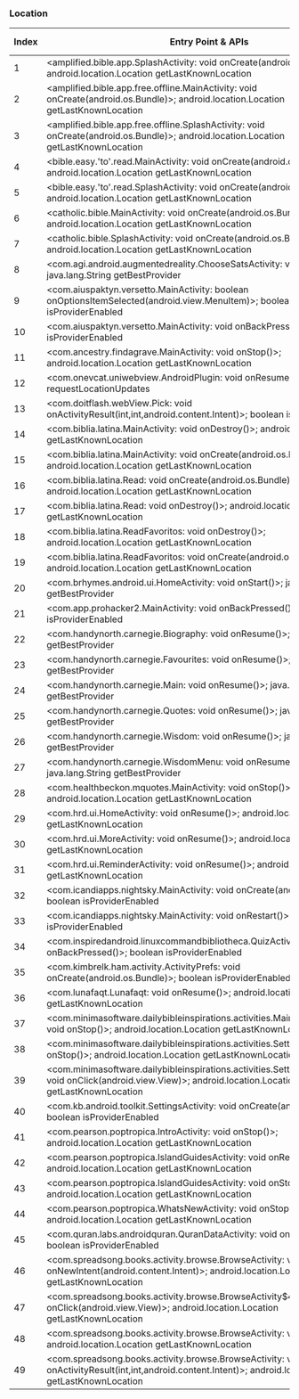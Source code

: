### Location
| Index | Entry Point & APIs | Screen shot | Resource id | Label |
| ------------- | ------------- | ------------- |-------------|-------------|
| 1 | <amplified.bible.app.SplashActivity: void onCreate(android.os.Bundle)>; android.location.Location getLastKnownLocation | ![](C:\Users\hfu\Documents\COSMOS\output\py\Play_win8\Books_Reference\amplified.bible.app\amplified.bible.app.SplashActivity.png) |  | |
| 2 | <amplified.bible.app.free.offline.MainActivity: void onCreate(android.os.Bundle)>; android.location.Location getLastKnownLocation | ![](C:\Users\hfu\Documents\COSMOS\output\py\Play_win8\Books_Reference\amplified.bible.app.free.offline\amplified.bible.app.free.offline.MainActivity.png) |  | |
| 3 | <amplified.bible.app.free.offline.SplashActivity: void onCreate(android.os.Bundle)>; android.location.Location getLastKnownLocation | ![](C:\Users\hfu\Documents\COSMOS\output\py\Play_win8\Books_Reference\amplified.bible.app.free.offline\amplified.bible.app.free.offline.SplashActivity.png) |  | |
| 4 | <bible.easy.'to'.read.MainActivity: void onCreate(android.os.Bundle)>; android.location.Location getLastKnownLocation | ![](C:\Users\hfu\Documents\COSMOS\output\py\Play_win8\Books_Reference\bible.easy.to.read\bible.easy.to.read.MainActivity.png) |  | |
| 5 | <bible.easy.'to'.read.SplashActivity: void onCreate(android.os.Bundle)>; android.location.Location getLastKnownLocation | ![](C:\Users\hfu\Documents\COSMOS\output\py\Play_win8\Books_Reference\bible.easy.to.read\bible.easy.to.read.SplashActivity.png) |  | |
| 6 | <catholic.bible.MainActivity: void onCreate(android.os.Bundle)>; android.location.Location getLastKnownLocation | ![](C:\Users\hfu\Documents\COSMOS\output\py\Play_win8\Books_Reference\catholic.bible\catholic.bible.MainActivity.png) |  | |
| 7 | <catholic.bible.SplashActivity: void onCreate(android.os.Bundle)>; android.location.Location getLastKnownLocation | ![](C:\Users\hfu\Documents\COSMOS\output\py\Play_win8\Books_Reference\catholic.bible\catholic.bible.SplashActivity.png) |  | |
| 8 | <com.agi.android.augmentedreality.ChooseSatsActivity: void onResume()>; java.lang.String getBestProvider | ![](C:\Users\hfu\Documents\COSMOS\output\py\Play_win8\Books_Reference\com.agi.android.augmentedreality\com.agi.android.augmentedreality.ChooseSatsActivity.png) |  | |
| 9 | <com.aiuspaktyn.versetto.MainActivity: boolean onOptionsItemSelected(android.view.MenuItem)>; boolean isProviderEnabled | ![](C:\Users\hfu\Documents\COSMOS\output\py\Play_win8\Books_Reference\com.aiuspaktyn.versetto\com.aiuspaktyn.versetto.MainActivity.png) |  | |
| 10 | <com.aiuspaktyn.versetto.MainActivity: void onBackPressed()>; boolean isProviderEnabled | ![](C:\Users\hfu\Documents\COSMOS\output\py\Play_win8\Books_Reference\com.aiuspaktyn.versetto\com.aiuspaktyn.versetto.MainActivity.png) |  | |
| 11 | <com.ancestry.findagrave.MainActivity: void onStop()>; android.location.Location getLastKnownLocation | ![](C:\Users\hfu\Documents\COSMOS\output\py\Play_win8\Books_Reference\com.ancestry.findagrave\com.ancestry.findagrave.MainActivity.png) |  | |
| 12 | <com.onevcat.uniwebview.AndroidPlugin: void onResume()>; void requestLocationUpdates | ![](C:\Users\hfu\Documents\COSMOS\output\py\Play_win8\Books_Reference\com.atk.federalpremium\com.onevcat.uniwebview.AndroidPlugin.png) |  | |
| 13 | <com.doitflash.webView.Pick: void onActivityResult(int,int,android.content.Intent)>; boolean isProviderEnabled | ![](C:\Users\hfu\Documents\COSMOS\output\py\Play_win8\Books_Reference\com.badoomeetnewpeople.projecttwo\com.doitflash.webView.Pick.png) |  | |
| 14 | <com.biblia.latina.MainActivity: void onDestroy()>; android.location.Location getLastKnownLocation | ![](C:\Users\hfu\Documents\COSMOS\output\py\Play_win8\Books_Reference\com.biblia.latina\com.biblia.latina.MainActivity.png) |  | |
| 15 | <com.biblia.latina.MainActivity: void onCreate(android.os.Bundle)>; android.location.Location getLastKnownLocation | ![](C:\Users\hfu\Documents\COSMOS\output\py\Play_win8\Books_Reference\com.biblia.latina\com.biblia.latina.MainActivity.png) |  | |
| 16 | <com.biblia.latina.Read: void onCreate(android.os.Bundle)>; android.location.Location getLastKnownLocation | ![](C:\Users\hfu\Documents\COSMOS\output\py\Play_win8\Books_Reference\com.biblia.latina\com.biblia.latina.Read.png) |  | |
| 17 | <com.biblia.latina.Read: void onDestroy()>; android.location.Location getLastKnownLocation | ![](C:\Users\hfu\Documents\COSMOS\output\py\Play_win8\Books_Reference\com.biblia.latina\com.biblia.latina.Read.png) |  | |
| 18 | <com.biblia.latina.ReadFavoritos: void onDestroy()>; android.location.Location getLastKnownLocation | ![](C:\Users\hfu\Documents\COSMOS\output\py\Play_win8\Books_Reference\com.biblia.latina\com.biblia.latina.ReadFavoritos.png) |  | |
| 19 | <com.biblia.latina.ReadFavoritos: void onCreate(android.os.Bundle)>; android.location.Location getLastKnownLocation | ![](C:\Users\hfu\Documents\COSMOS\output\py\Play_win8\Books_Reference\com.biblia.latina\com.biblia.latina.ReadFavoritos.png) |  | |
| 20 | <com.brhymes.android.ui.HomeActivity: void onStart()>; java.lang.String getBestProvider | ![](C:\Users\hfu\Documents\COSMOS\output\py\Play_win8\Books_Reference\com.brhymes.android\com.brhymes.android.ui.HomeActivity.png) |  | |
| 21 | <com.app.prohacker2.MainActivity: void onBackPressed()>; boolean isProviderEnabled | ![](C:\Users\hfu\Documents\COSMOS\output\py\Play_win8\Books_Reference\com.gripxtech.prohacker2\com.app.prohacker2.MainActivity.png) |  | |
| 22 | <com.handynorth.carnegie.Biography: void onResume()>; java.lang.String getBestProvider | ![](C:\Users\hfu\Documents\COSMOS\output\py\Play_win8\Books_Reference\com.handynorth.carnegie\com.handynorth.carnegie.Biography.png) |  | |
| 23 | <com.handynorth.carnegie.Favourites: void onResume()>; java.lang.String getBestProvider | ![](C:\Users\hfu\Documents\COSMOS\output\py\Play_win8\Books_Reference\com.handynorth.carnegie\com.handynorth.carnegie.Favourites.png) |  | |
| 24 | <com.handynorth.carnegie.Main: void onResume()>; java.lang.String getBestProvider | ![](C:\Users\hfu\Documents\COSMOS\output\py\Play_win8\Books_Reference\com.handynorth.carnegie\com.handynorth.carnegie.Main.png) |  | |
| 25 | <com.handynorth.carnegie.Quotes: void onResume()>; java.lang.String getBestProvider | ![](C:\Users\hfu\Documents\COSMOS\output\py\Play_win8\Books_Reference\com.handynorth.carnegie\com.handynorth.carnegie.Quotes.png) |  | |
| 26 | <com.handynorth.carnegie.Wisdom: void onResume()>; java.lang.String getBestProvider | ![](C:\Users\hfu\Documents\COSMOS\output\py\Play_win8\Books_Reference\com.handynorth.carnegie\com.handynorth.carnegie.Wisdom.png) |  | |
| 27 | <com.handynorth.carnegie.WisdomMenu: void onResume()>; java.lang.String getBestProvider | ![](C:\Users\hfu\Documents\COSMOS\output\py\Play_win8\Books_Reference\com.handynorth.carnegie\com.handynorth.carnegie.WisdomMenu.png) |  | |
| 28 | <com.healthbeckon.mquotes.MainActivity: void onStop()>; android.location.Location getLastKnownLocation | ![](C:\Users\hfu\Documents\COSMOS\output\py\Play_win8\Books_Reference\com.healthbeckon.mquotes\com.healthbeckon.mquotes.MainActivity.png) |  | |
| 29 | <com.hrd.ui.HomeActivity: void onResume()>; android.location.Location getLastKnownLocation | ![](C:\Users\hfu\Documents\COSMOS\output\py\Play_win8\Books_Reference\com.hrd.facts\com.hrd.ui.HomeActivity.png) |  | |
| 30 | <com.hrd.ui.MoreActivity: void onResume()>; android.location.Location getLastKnownLocation | ![](C:\Users\hfu\Documents\COSMOS\output\py\Play_win8\Books_Reference\com.hrd.facts\com.hrd.ui.MoreActivity.png) |  | |
| 31 | <com.hrd.ui.ReminderActivity: void onResume()>; android.location.Location getLastKnownLocation | ![](C:\Users\hfu\Documents\COSMOS\output\py\Play_win8\Books_Reference\com.hrd.facts\com.hrd.ui.ReminderActivity.png) |  | |
| 32 | <com.icandiapps.nightsky.MainActivity: void onCreate(android.os.Bundle)>; boolean isProviderEnabled | ![](C:\Users\hfu\Documents\COSMOS\output\py\Play_win8\Books_Reference\com.icandiapps.thenightskylite\com.icandiapps.nightsky.MainActivity.png) |  | |
| 33 | <com.icandiapps.nightsky.MainActivity: void onRestart()>; boolean isProviderEnabled | ![](C:\Users\hfu\Documents\COSMOS\output\py\Play_win8\Books_Reference\com.icandiapps.thenightskylite\com.icandiapps.nightsky.MainActivity.png) |  | |
| 34 | <com.inspiredandroid.linuxcommandbibliotheca.QuizActivity: void onBackPressed()>; boolean isProviderEnabled | ![](C:\Users\hfu\Documents\COSMOS\output\py\Play_win8\Books_Reference\com.inspiredandroid.linuxcommandbibliotheca\com.inspiredandroid.linuxcommandbibliotheca.QuizActivity.png) |  | |
| 35 | <com.kimbrelk.ham.activity.ActivityPrefs: void onCreate(android.os.Bundle)>; boolean isProviderEnabled | ![](C:\Users\hfu\Documents\COSMOS\output\py\Play_win8\Books_Reference\com.kimbrelk.ham\com.kimbrelk.ham.activity.ActivityPrefs.png) |  | |
| 36 | <com.lunafaqt.Lunafaqt: void onResume()>; android.location.Location getLastKnownLocation | ![](C:\Users\hfu\Documents\COSMOS\output\py\Play_win8\Books_Reference\com.lunafaqt\com.lunafaqt.Lunafaqt.png) |  | |
| 37 | <com.minimasoftware.dailybibleinspirations.activities.MainViewPagerActivity: void onStop()>; android.location.Location getLastKnownLocation | ![](C:\Users\hfu\Documents\COSMOS\output\py\Play_win8\Books_Reference\com.minimasoftware.dailybibleinspirations\com.minimasoftware.dailybibleinspirations.activities.MainViewPagerActivity.png) |  | |
| 38 | <com.minimasoftware.dailybibleinspirations.activities.SettingsActivity: void onStop()>; android.location.Location getLastKnownLocation | ![](C:\Users\hfu\Documents\COSMOS\output\py\Play_win8\Books_Reference\com.minimasoftware.dailybibleinspirations\com.minimasoftware.dailybibleinspirations.activities.SettingsActivity.png) |  | |
| 39 | <com.minimasoftware.dailybibleinspirations.activities.SettingsActivity$3: void onClick(android.view.View)>; android.location.Location getLastKnownLocation | ![](C:\Users\hfu\Documents\COSMOS\output\py\Play_win8\Books_Reference\com.minimasoftware.dailybibleinspirations\com.minimasoftware.dailybibleinspirations.activities.SettingsActivity.png) |  | |
| 40 | <com.kb.android.toolkit.SettingsActivity: void onCreate(android.os.Bundle)>; boolean isProviderEnabled | ![](C:\Users\hfu\Documents\COSMOS\output\py\Play_win8\Books_Reference\com.MpFish.KnotsLite\com.kb.android.toolkit.SettingsActivity.png) |  | |
| 41 | <com.pearson.poptropica.IntroActivity: void onStop()>; android.location.Location getLastKnownLocation | ![](C:\Users\hfu\Documents\COSMOS\output\py\Play_win8\Books_Reference\com.pearson.poptropica\com.pearson.poptropica.IntroActivity.png) |  | |
| 42 | <com.pearson.poptropica.IslandGuidesActivity: void onResume()>; android.location.Location getLastKnownLocation | ![](C:\Users\hfu\Documents\COSMOS\output\py\Play_win8\Books_Reference\com.pearson.poptropica\com.pearson.poptropica.IslandGuidesActivity.png) |  | |
| 43 | <com.pearson.poptropica.IslandGuidesActivity: void onStop()>; android.location.Location getLastKnownLocation | ![](C:\Users\hfu\Documents\COSMOS\output\py\Play_win8\Books_Reference\com.pearson.poptropica\com.pearson.poptropica.IslandGuidesActivity.png) |  | |
| 44 | <com.pearson.poptropica.WhatsNewActivity: void onStop()>; android.location.Location getLastKnownLocation | ![](C:\Users\hfu\Documents\COSMOS\output\py\Play_win8\Books_Reference\com.pearson.poptropica\com.pearson.poptropica.WhatsNewActivity.png) |  | |
| 45 | <com.quran.labs.androidquran.QuranDataActivity: void onResume()>; boolean isProviderEnabled | ![](C:\Users\hfu\Documents\COSMOS\output\py\Play_win8\Books_Reference\com.quran.labs.androidquran\com.quran.labs.androidquran.QuranDataActivity.png) |  | |
| 46 | <com.spreadsong.books.activity.browse.BrowseActivity: void onNewIntent(android.content.Intent)>; android.location.Location getLastKnownLocation | ![](C:\Users\hfu\Documents\COSMOS\output\py\Play_win8\Books_Reference\com.spreadsong.freebooks\com.spreadsong.books.activity.browse.BrowseActivity.png) |  | |
| 47 | <com.spreadsong.books.activity.browse.BrowseActivity$4: void onClick(android.view.View)>; android.location.Location getLastKnownLocation | ![](C:\Users\hfu\Documents\COSMOS\output\py\Play_win8\Books_Reference\com.spreadsong.freebooks\com.spreadsong.books.activity.browse.BrowseActivity.png) |  | |
| 48 | <com.spreadsong.books.activity.browse.BrowseActivity: void onStop()>; android.location.Location getLastKnownLocation | ![](C:\Users\hfu\Documents\COSMOS\output\py\Play_win8\Books_Reference\com.spreadsong.freebooks\com.spreadsong.books.activity.browse.BrowseActivity.png) |  | |
| 49 | <com.spreadsong.books.activity.browse.BrowseActivity: void onActivityResult(int,int,android.content.Intent)>; android.location.Location getLastKnownLocation | ![](C:\Users\hfu\Documents\COSMOS\output\py\Play_win8\Books_Reference\com.spreadsong.freebooks\com.spreadsong.books.activity.browse.BrowseActivity.png) |  | |
